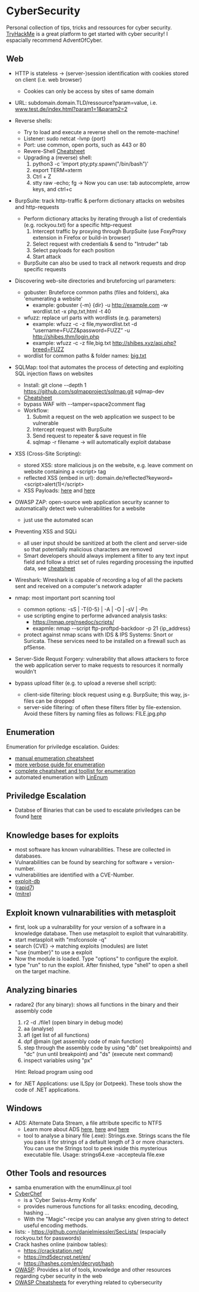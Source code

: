 # CyberSecurity
Personal collection of tips, tricks and ressources for cyber security. [TryHackMe](https://tryhackme.com/) is a great platform to get started with cyber security! I espacially recommend AdventOfCyber.

## Web
- HTTP is stateless &rarr; (server-)session identification with cookies stored on client (i.e. web browser)
    - Cookies can only be access by sites of same domain
- URL: subdomain.domain.TLD/ressource?param=value, i.e. www.test.de/index.html?param1=1&param2=2
- Reverse shells:
    - Try to load and execute a reverse shell on the remote-machine!
    - Listener: sudo netcat -lvnp {port}
    - Port: use common, open ports, such as 443 or 80
    - Revere-Shell [Cheatsheet](https://github.com/swisskyrepo/PayloadsAllTheThings/blob/master/Methodology%20and%20Resources/Reverse%20Shell%20Cheatsheet.md#bash-tcp)
    - Upgrading a (reverse) shell:
        1. python3 -c 'import pty;pty.spawn("/bin/bash")'
        2. export TERM=xterm
        3. Ctrl + Z
        4. stty raw -echo; fg
        &rarr; Now you can use: tab autocomplete, arrow keys, and ctrl+c

- BurpSuite: track http-traffic & perform dictionary attacks on websites and http-requests
    - Perform dictionary attacks by iterating through a list of credentials (e.g. rockyou.txt) for a specific http-request
        1. Intercept traffic by proxying through BurpSuite (use FoxyProxy extension in Firefox or build-in browser)
        2. Select request with credentials & send to "Intruder" tab
        3. Select payloads for each position
        4. Start attack
    - BurpSuite can also be used to track all network requests and drop specific requests
- Discovering web-site directories and bruteforcing url parameters:
    - gobuster: Bruteforce common paths (files and folders), aka 'enumerating a website'
        - example: gobuster {-m} {dir} -u http://example.com -w wordlist.txt -x php,txt,html -t 40
    - wfuzz: replace url parts with wordlists (e.g. parameters)
        - example: wfuzz -c -z file,mywordlist.txt -d “username=FUZZ&password=FUZZ” -u http://shibes.thm/login.php
        - example: wfuzz -c -z file,big.txt http://shibes.xyz/api.php?breed=FUZZ
    - wordlist for common paths & folder names: [big.txt](https://github.com/danielmiessler/SecLists/blob/master/Discovery/Web-Content/big.txt)
- SQLMap: tool that automates the process of detecting and exploiting SQL injection flaws on websites
    - Install: git clone --depth 1 <https://github.com/sqlmapproject/sqlmap.git> sqlmap-dev
    - [Cheatsheet](https://www.security-sleuth.com/sleuth-blog/2017/1/3/sqlmap-cheat-sheet)
    - bypass WAF with --tamper=space2comment flag
    - Workflow:
        1. Submit a request on the web application we suspect to be vulnerable
        2. Intercept request with BurpSuite
        3. Send request to repeater & save request in file
        4. sqlmap -r filename &rarr; will automatically exploit database
- XSS (Cross-Site Scripting):
    - stored XSS: store malicious js on the website, e.g. leave comment on website containing a \<script> tag 
    - reflected XSS (embed in url): domain.de/reflected?keyword=\<script>alert(1)\</script>
    - XSS Payloads: [here](https://github.com/swisskyrepo/PayloadsAllTheThings/tree/master/XSS%20Injection) and [here](https://github.com/payloadbox/xss-payload-list)
- OWASP ZAP: open-source web application security scanner to automatically detect web vulnerabilities for a website
    - just use the automated scan
- Preventing XSS and SQLi
    -  all user input should be sanitized at both the client and server-side so that potentially malicious characters are removed
    - Smart developers should always implement a filter to any text input field and follow a strict set of rules regarding processing the inputted data, see [cheatsheet](https://github.com/OWASP/CheatSheetSeries/blob/master/cheatsheets/Input_Validation_Cheat_Sheet.md)
- Wireshark: Wireshark is capable of recording a log of all the packets sent and received on a computer's network adapter
- nmap: most important port scanning tool
    - common options: -sS | -T{0-5} | -A | -O | -sV | -Pn
    - use scripting engine to performe advanced analysis tasks:
        - https://nmap.org/nsedoc/scripts/
        - exapmle: nmap --script ftp-proftpd-backdoor -p 21 {ip_address}
    - protect against nmap scans with IDS & IPS Systems: Snort or Suricata. These services need to be installed on a firewall such as pfSense.
- Server-Side Requst Forgery: vulnerability that allows attackers to force the web application server to make requests to resources it normally wouldn't
- bypass upload filter (e.g. to upload a reverse shell script):
    - client-side filtering: block request using e.g. BurpSuite; this way, js-files can be dropped
    - server-side filtering: of often these filters fitler by file-extension. Avoid these filters by naming files as follows: FILE.jpg.php

## Enumeration
Enumeration for priviledge escalation. Guides:
- [manual enumeration cheatsheet](https://blog.g0tmi1k.com/2011/08/basic-linux-privilege-escalation)
- [more verbose guide for enumeration](https://payatu.com/guide-linux-privilege-escalation)
- [complete cheatsheet and toollist for enumeration](https://github.com/swisskyrepo/PayloadsAllTheThings/blob/master/Methodology%20and%20Resources/Linux%20-%20Privilege%20Escalation.md#tools)
- automated enumeration with [LinEnum](https://raw.githubusercontent.com/rebootuser/LinEnum/master/LinEnum.sh)

## Priviledge Escalation
- Databse of Binaries that can be used to escalate priviledges can be found [here](https://gtfobins.github.io/)

## Knowledge bases for exploits
- most software has known vulnarabilities. These are collected in databases.
- Vulnarabilities can be found by searching for software + version-number.
- vulnerabilities are identified with a CVE-Number.
- [exploit-db](https://www.exploit-db.com/)
- ([rapid7](https://www.rapid7.com/))
- ([mitre](https://cve.mitre.org/cve/))

## Exploit known vulnarabilities with metasploit
- first, look up a vulnarability for your version of a software in a knowledge database. Then use metasploit to exploit that vulnarabitlity.
- start metasploit with "msfconsole -q"
- search {CVE} &rarr; matching exploits (modules) are listet
- "use {number}" to use a exploit
- Now the module is loaded. Type "options" to configure the exploit.
- type "run" to run the exploit. After finished, type "shell" to open a shell on the target machine.

## Analyzing binaries
- radare2 (for any binary): shows all functions in the binary and their assembly code
    1. r2 -d ./file1 (open binary in debug mode)
    2. aa (analyse)
    3. afl (get list of all functions)
    4. dpf @main (get assembly code of main function)
    5. step through the assembly code by using "db" (set breakpoints) and "dc" (run until breakpoint) and "ds" (execute next command)
    6. inspect variables using "px"
    
    Hint: Reload program using ood
- for .NET Applications: use ILSpy (or Dotpeek). These tools show the code of .NET applications.

## Windows
- ADS: Alternate Data Stream, a file attribute specific to NTFS
    - Learn more about ADS [here](https://blog.malwarebytes.com/101/2015/07/introduction-to-alternate-data-streams/), [here](https://blog.foldersecurityviewer.com/ntfs-alternate-data-streams-the-good-and-the-bad/) and [here](http://www.winfaq.de/faq_html/Content/tip1500/onlinefaq.php?h=tip1915.htm)
    - tool to analyse a binary file (.exe): Strings.exe. Strings scans the file you pass it for strings of a default length of 3 or more characters. You can use the Strings tool to peek inside this mysterious executable file. Usage: strings64.exe -accepteula file.exe


## Other Tools and resources
- samba enumeration with the enum4linux.pl tool
- [CyberChef](https://gchq.github.io/CyberChef/)
    - is a 'Cyber Swiss-Army Knife'
    - provides numerous functions for all tasks: encoding, decoding, hashing ...
    - With the "Magic"-recipe you can analyse any given string to detect useful encoding methods.
- lists:
        -  https://github.com/danielmiessler/SecLists/ (espacially rockyou.txt for passwords)
- Crack hashes online (rainbow tables):
    - https://crackstation.net/ 
    - https://md5decrypt.net/en/ 
    - https://hashes.com/en/decrypt/hash 
- [OWASP](https://owasp.org/): Provides a lot of tools, knowledge and other resources regarding cyber security in the web
- [OWASP Cheatsheets](https://github.com/OWASP/CheatSheetSeries/tree/master/cheatsheets) for everything related to cybersecurity

